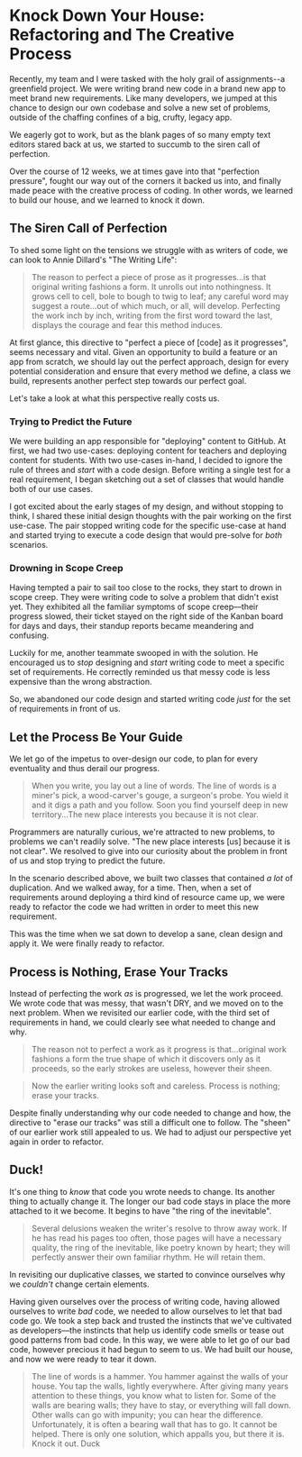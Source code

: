 # Knock Down Your House: Refactoring and The Creative Process

Recently, my team and I were tasked with the holy grail of assignments--a greenfield project. We were writing brand new code in a brand new app to meet brand new requirements. Like many developers, we jumped at this chance to design our own codebase and solve a new set of problems, outside of the chaffing confines of a big, crufty, legacy app.

We eagerly got to work, but as the blank pages of so many empty text editors stared back at us, we started to succumb to the siren call of perfection.

Over the course of 12 weeks, we at times gave into that "perfection pressure", fought our way out of the corners it backed us into, and finally made peace with the creative process of coding. In other words, we learned to build our house, and we learned to knock it down.

## The Siren Call of Perfection

To shed some light on the tensions we struggle with as writers of code, we can look to Annie Dillard's "The Writing Life":

> The reason to perfect a piece of prose as it progresses...is that original writing fashions a form. It unrolls out into nothingness. It grows cell to cell, bole to bough to twig to leaf; any careful word may suggest a route...out of which much, or all, will develop. Perfecting the work inch by inch, writing from the first word toward the last, displays the courage and fear this method induces.

At first glance, this directive to "perfect a piece of [code] as it progresses", seems necessary and vital. Given an opportunity to build a feature or an app from scratch, we should lay out the perfect approach, design for every potential consideration and ensure that every method we define, a class we build, represents another perfect step towards our perfect goal.

Let's take a look at what this perspective really costs us.

### Trying to Predict the Future

We were building an app responsible for "deploying" content to GitHub. At first, we had two use-cases: deploying content for teachers and deploying content for students. With two use-cases in-hand, I decided to ignore the rule of threes and *start* with a code design. Before writing a single test for a real requirement, I began sketching out a set of classes that would handle both of our use cases.

I got excited about the early stages of my design, and without stopping to think, I shared these initial design thoughts with the pair working on the first use-case. The pair stopped writing code for the specific use-case at hand and started trying to execute a code design that would pre-solve for _both_ scenarios.

### Drowning in Scope Creep
Having tempted a pair to sail too close to the rocks, they start to drown in scope creep. They were writing code to solve a problem that didn't exist yet. They exhibited all the familiar symptoms of scope creep––their progress slowed, their ticket stayed on the right side of the Kanban board for days and days, their standup reports became meandering and confusing.  

Luckily for me, another teammate swooped in with the solution. He encouraged us to *stop* designing and *start* writing code to meet a specific set of requirements. He correctly reminded us that messy code is less expensive than the wrong abstraction.

So, we abandoned our code design and started writing code *just* for the set of requirements in front of us.

## Let the Process Be Your Guide

We let go of the impetus to over-design our code, to plan for every eventuality and thus derail our progress.

> When you write, you lay out a line of words. The line of words is a miner's pick, a wood-carver's gouge, a surgeon's probe. You wield it and it digs a path and you follow. Soon you find yourself deep in new territory...The new place interests you because it is not clear.

Programmers are naturally curious, we're attracted to new problems, to problems we can't readily solve. "The new place interests [us] because it is not clear". We resolved to give into our curiosity about the problem in front of us and stop trying to predict the future.

In the scenario described above, we built two classes that contained *a lot* of duplication. And we walked away, for a time. Then, when a set of requirements around deploying a third kind of resource came up, we were ready to refactor the code we had written in order to meet this new requirement.

This was the time when we sat down to develop a sane, clean design and apply it. We were finally ready to refactor.  

## Process is Nothing, Erase Your Tracks

Instead of perfecting the work *as* is progressed, we let the work proceed. We wrote code that was messy, that wasn't DRY, and we moved on to the next problem. When we revisited our earlier code, with the third set of requirements in hand, we could clearly see what needed to change and why.

> The reason not to perfect a work as it progress is that...original work fashions a form the true shape of which it discovers only as it proceeds, so the early strokes are useless, however their sheen.

> Now the earlier writing looks soft and careless. Process is nothing; erase your tracks.

Despite finally understanding why our code needed to change and how, the directive to "erase our tracks" was still a difficult one to follow. The "sheen" of our earlier work still appealed to us. We had to adjust our perspective yet again in order to refactor.

## Duck!

It's one thing to *know* that code you wrote needs to change. Its another thing to actually change it. The longer our bad code stays in place the more attached to it we become. It begins to have "the ring of the inevitable".

> Several delusions weaken the writer's resolve to throw away work. If he has read his pages too often, those pages will have a necessary quality, the ring of the inevitable, like poetry known by heart; they will perfectly answer their own familiar rhythm. He will retain them.

In revisiting our duplicative classes, we started to convince ourselves why we *couldn't* change certain elements.  

Having given ourselves over the process of writing code, having allowed ourselves to write *bad* code, we needed to allow ourselves to let that bad code go. We took a step back and trusted the instincts that we've cultivated as developers––the instincts that help us identify code smells or tease out good patterns from bad code. In this way, we were able to let go of our bad code, however precious it had begun to seem to us. We had built our house, and now we were ready to tear it down.

> The line of words is a hammer. You hammer against the walls of your house. You tap the walls, lightly everywhere. After giving many years attention to these things, you know what to listen for. Some of the walls are bearing walls; they have to stay, or everything will fall down. Other walls can go with impunity; you can hear the difference. Unfortunately, it is often a bearing wall that has to go. It cannot be helped. There is only one solution, which appalls you, but there it is. Knock it out. Duck
